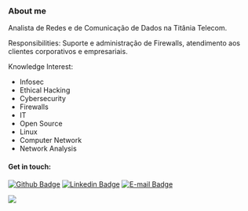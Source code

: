 ### About me

Analista de Redes e de Comunicação de Dados na Titânia Telecom. 

Responsibilities: Suporte e administração de Firewalls, atendimento aos clientes corporativos e empresariais.

Knowledge Interest:

- Infosec
- Ethical Hacking
- Cybersecurity
- Firewalls
- IT
- Open Source 
- Linux
- Computer Network
- Network Analysis

#### Get in touch:
[![Github Badge](https://img.shields.io/badge/-Github-000?style=flat-square&logo=Github&logoColor=white&link=https://github.com/fagnerpsantos)](https://github.com/piresand)
[![Linkedin Badge](https://img.shields.io/badge/-LinkedIn-blue?style=flat-square&logo=Linkedin&logoColor=white&link=https://www.linkedin.com/in/andre-s-pires)](https://br.linkedin.com/in/andre-s-pires?trk=profile-badge)
[![E-mail Badge](https://img.shields.io/badge/Email-andrepires.corporativo%40gmail.com-green)](andrepires.corporativo@gmail.com)
 

<img align="center" src="https://github-readme-stats.vercel.app/api/<CARD_TYPE>/?username=<USERNAME>&theme=<THEME_NAME>" />
